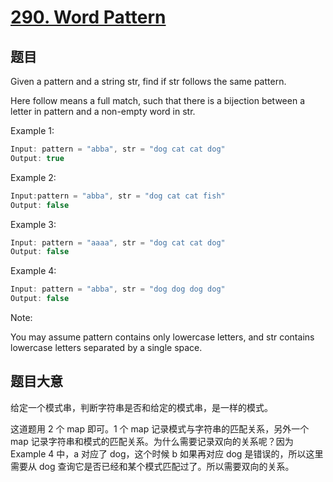 # [290. Word Pattern](https://leetcode.com/problems/word-pattern/)

## 题目

Given a pattern and a string str, find if str follows the same pattern.

Here follow means a full match, such that there is a bijection between a letter in pattern and a non-empty word in str.

Example 1:

```c
Input: pattern = "abba", str = "dog cat cat dog"
Output: true
```

Example 2:

```c
Input:pattern = "abba", str = "dog cat cat fish"
Output: false
```

Example 3:

```c
Input: pattern = "aaaa", str = "dog cat cat dog"
Output: false
```

Example 4:

```c
Input: pattern = "abba", str = "dog dog dog dog"
Output: false
```

Note:

You may assume pattern contains only lowercase letters, and str contains lowercase letters separated by a single space.


## 题目大意

给定一个模式串，判断字符串是否和给定的模式串，是一样的模式。

这道题用 2 个 map 即可。1 个 map 记录模式与字符串的匹配关系，另外一个 map 记录字符串和模式的匹配关系。为什么需要记录双向的关系呢？因为 Example 4 中，a 对应了 dog，这个时候 b 如果再对应 dog 是错误的，所以这里需要从 dog 查询它是否已经和某个模式匹配过了。所以需要双向的关系。




